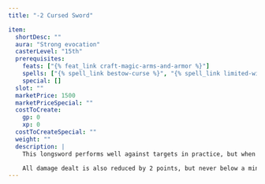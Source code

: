 ```yaml
---
title: "-2 Cursed Sword"

item:
  shortDesc: ""
  aura: "Strong evocation"
  casterLevel: "15th"
  prerequisites:
    feats: ["{% feat_link craft-magic-arms-and-armor %}"]
    spells: ["{% spell_link bestow-curse %}", "{% spell_link limited-wish %} or {% spell_link miracle %}"]
    special: []
  slot: ""
  marketPrice: 1500
  marketPriceSpecial: ""
  costToCreate:
    gp: 0
    xp: 0
  costToCreateSpecial: ""
  weight: ""
  description: |
    This longsword performs well against targets in practice, but when used against an opponent in combat, it causes its wielder to take a -2 penalty on attack rolls.

    All damage dealt is also reduced by 2 points, but never below a minimum of 1 point of damage on any successful hit. After one week in a character's possession, the sword always forces that character to employ it rather than another weapon. The sword's owner automatically draws it and fights with it even when she meant to draw or ready some other weapon. The sword can be gotten rid of only by means of {% spell_link limited-wish %}, {% spell_link wish %}, or {% spell_link miracle %}.
---
```

